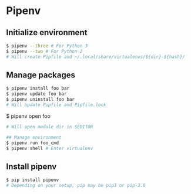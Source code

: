 # Pipenv

## Initialize environment

```bash
$ pipenv --three # For Python 3
$ pipenv --two # For Python 2
# Will create Pipfile and ~/.local/share/virtualenvs/${dir}-${hash}/
```

## Manage packages

```bash
$ pipenv install foo bar
$ pipenv update foo bar
$ pipenv uninstall foo bar
# Will update Pipfile and Pipfile.lock
```

$ pipenv open foo
```bash
# Will open module dir in $EDITOR

## Manage environment
$ pipenv run foo_cmd
$ pipenv shell # Enter virtualenv
```

## Install pipenv

```bash
$ pip install pipenv
# Depending on your setup, pip may be pip3 or pip-3.6
```
